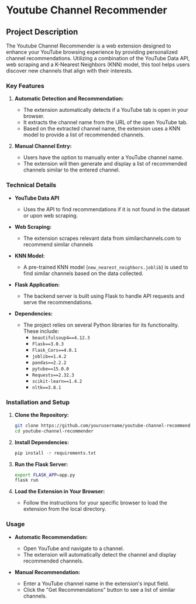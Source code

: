 # Youtube Channel Recommender

## Project Description

The Youtube Channel Recommender is a web extension designed to enhance your YouTube browsing experience by providing personalized channel recommendations. Utilizing a combination of the YouTube Data API, web scraping and a K-Nearest Neighbors (KNN) model, this tool helps users discover new channels that align with their interests.

### Key Features

1. **Automatic Detection and Recommendation:**
   - The extension automatically detects if a YouTube tab is open in your browser.
   - It extracts the channel name from the URL of the open YouTube tab.
   - Based on the extracted channel name, the extension uses a KNN model to provide a list of recommended channels.

2. **Manual Channel Entry:**
   - Users have the option to manually enter a YouTube channel name.
   - The extension will then generate and display a list of recommended channels similar to the entered channel.

### Technical Details
- **YouTube Data API**
     - Uses the API to find recommendations if it is not found in the dataset or upon web scraping.
      
- **Web Scraping:**
  - The extension scrapes relevant data from similarchannels.com to recommend similar channels
  
- **KNN Model:**
  - A pre-trained KNN model (`new_nearest_neighbors.joblib`) is used to find similar channels based on the data collected.
  
- **Flask Application:**
  - The backend server is built using Flask to handle API requests and serve the recommendations.

- **Dependencies:**
  - The project relies on several Python libraries for its functionality. These include:
    - `beautifulsoup4==4.12.3`
    - `Flask==3.0.3`
    - `Flask_Cors==4.0.1`
    - `joblib==1.4.2`
    - `pandas==2.2.2`
    - `pytube==15.0.0`
    - `Requests==2.32.3`
    - `scikit-learn==1.4.2`
    - `nltk==3.8.1`

### Installation and Setup

1. **Clone the Repository:**
   ```bash
   git clone https://github.com/yourusername/youtube-channel-recommender.git
   cd youtube-channel-recommender
   ```

2. **Install Dependencies:**
   ```bash
   pip install -r requirements.txt
   ```

3. **Run the Flask Server:**
   ```bash
   export FLASK_APP=app.py
   flask run
   ```

4. **Load the Extension in Your Browser:**
   - Follow the instructions for your specific browser to load the extension from the local directory.

### Usage

- **Automatic Recommendation:**
  - Open YouTube and navigate to a channel.
  - The extension will automatically detect the channel and display recommended channels.

- **Manual Recommendation:**
  - Enter a YouTube channel name in the extension's input field.
  - Click the "Get Recommendations" button to see a list of similar channels.
